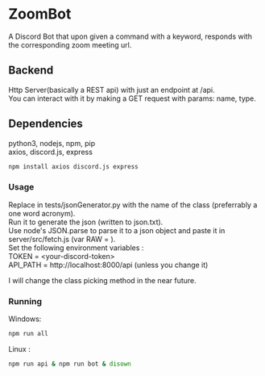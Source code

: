 # ZoomBot
A Discord Bot that upon given a command with a keyword, responds with the corresponding zoom meeting url.

## Backend
Http Server(basically a REST api) with just an endpoint at /api.  
You can interact with it by making a GET request with params: name, type.

## Dependencies
python3, nodejs, npm, pip  
axios, discord.js, express

```sh
npm install axios discord.js express
```

### Usage

Replace <class> in tests/jsonGenerator.py with the name of the class (preferrably a one word acronym).  
Run it to generate the json (written to json.txt).  
Use node's JSON.parse to parse it to a json object and paste it in server/src/fetch.js (var RAW = <json>).  
Set the following environment variables :  
  TOKEN = \<your-discord-token\>  
  API_PATH = http://localhost:8000/api (unless you change it)    
  
I will change the class picking method in the near future.  
### Running
Windows:
```sh
npm run all
```

Linux :
```sh
npm run api & npm run bot & disown
```
